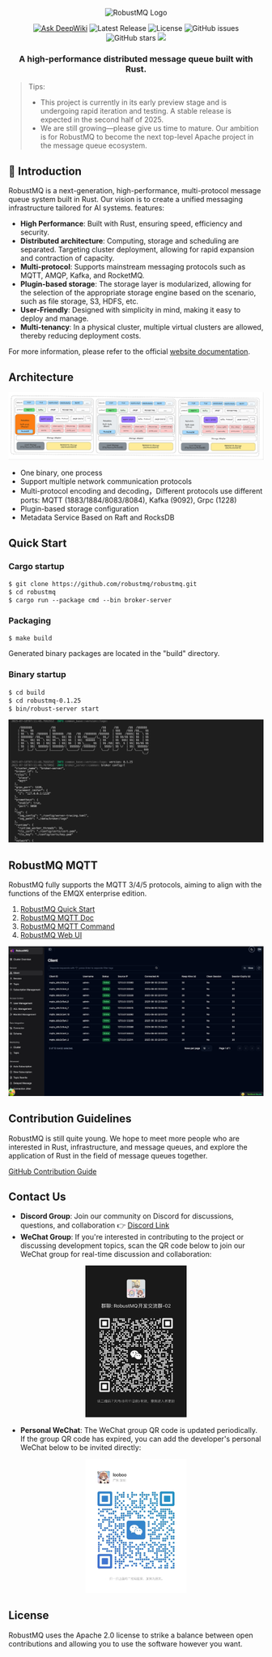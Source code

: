 <p align="center">
  <picture>
    <img alt="RobustMQ Logo" src="docs/images/robustmq-logo.png" width="300">
  </picture>
</p>

<p align="center">
  <a href="https://deepwiki.com/robustmq/robustmq"><img src="https://deepwiki.com/badge.svg" alt="Ask DeepWiki"></a>
  <img alt="Latest Release" src="https://img.shields.io/github/v/release/robustmq/robustmq?style=flat">
  <img alt="License" src="https://img.shields.io/github/license/robustmq/robustmq?style=flat">
  <img alt="GitHub issues" src="https://img.shields.io/github/issues/robustmq/robustmq?style=flat">
  <img alt="GitHub stars" src="https://img.shields.io/github/stars/robustmq/robustmq?style=flat">
  <a href="https://codecov.io/gh/robustmq/robustmq" >
  <img src="https://codecov.io/gh/robustmq/robustmq/graph/badge.svg?token=MRFFAX9QZO"/>
 </a>
</p>


<h3 align="center">
    A high-performance distributed message queue built with Rust.
</h3>

> Tips:<br/>
> - This project is currently in its early preview stage and is undergoing rapid iteration and testing. A stable release is expected in the second half of 2025.<br/>
> - We are still growing—please give us time to mature. Our ambition is for RobustMQ to become the next top-level Apache project in the message queue ecosystem.<br/>

## 🚀 Introduction

RobustMQ is a next-generation, high-performance, multi-protocol message queue system built in Rust. Our vision is to
create a unified messaging infrastructure tailored for AI systems. features:
- **High Performance**: Built with Rust, ensuring speed, efficiency and security.
- **Distributed architecture**: Computing, storage and scheduling are separated. Targeting cluster deployment, allowing for rapid expansion and contraction of capacity.
- **Multi-protocol**: Supports mainstream messaging protocols such as MQTT, AMQP, Kafka, and RocketMQ.
- **Plugin-based storage**: The storage layer is modularized, allowing for the selection of the appropriate storage engine based on the scenario, such as file storage, S3, HDFS, etc.
- **User-Friendly**: Designed with simplicity in mind, making it easy to deploy and manage.
- **Multi-tenancy**: In a physical cluster, multiple virtual clusters are allowed, thereby reducing deployment costs.

For more information, please refer to the official [website documentation](https://robustmq.com/).

## Architecture
![image](docs/images/robustmq-architecture.png)
- One binary, one process
- Support multiple network communication protocols
- Multi-protocol encoding and decoding，Different protocols use different ports: MQTT (1883/1884/8083/8084), Kafka (9092), Grpc (1228)
- Plugin-based storage configuration
- Metadata Service Based on Raft and RocksDB

## Quick Start
### Cargo startup
```
$ git clone https://github.com/robustmq/robustmq.git
$ cd robustmq
$ cargo run --package cmd --bin broker-server 
```

### Packaging
```
$ make build
```
Generated binary packages are located in the "build" directory.

### Binary startup
```
$ cd build
$ cd robustmq-0.1.25
$ bin/robust-server start
```
![img](docs/images/console-start.png)
## RobustMQ MQTT
RobustMQ fully supports the MQTT 3/4/5 protocols, aiming to align with the functions of the EMQX enterprise edition.

1. [RobustMQ Quick Start](https://robustmq.com/QuickGuide/Overview.html)
2. [RobustMQ MQTT Doc](https://robustmq.com/RobustMQ-MQTT/Overview.html)
3. [RobustMQ MQTT Command](https://robustmq.com/RobustMQ-Command/Mqtt-Broker.html)
4. [RobustMQ Web UI](https://github.com/robustmq/robustmq-copilot)

![img](docs/images/web-ui.png)


## Contribution Guidelines
RobustMQ is still quite young. We hope to meet more people who are interested in Rust, infrastructure, and message queues, and explore the application of Rust in the field of message queues together.

[GitHub Contribution Guide](https://robustmq.com/ContributionGuide/GitHub-Contribution-Guide.html)

## Contact Us

- **Discord Group**: Join our community on Discord for discussions, questions, and collaboration 👉 [Discord Link](https://discord.gg/sygeGRh5)
- **WeChat Group**: If you're interested in contributing to the project or discussing development topics, scan the QR code below to join our WeChat group for real-time discussion and collaboration:
<div align="center">
  <img src="docs/images/wechat-group.jpg" alt="WeChat Group QR Code" width=200 />
</div>

- **Personal WeChat**: The WeChat group QR code is updated periodically. If the group QR code has expired, you can add the developer's personal WeChat below to be invited directly:
<div align="center">
  <img src="docs/images/wechat.jpg" alt="WeChat QR Code" width=200 />
</div>

## License
RobustMQ uses the Apache 2.0 license to strike a balance between open contributions and allowing you to use the software however you want.
